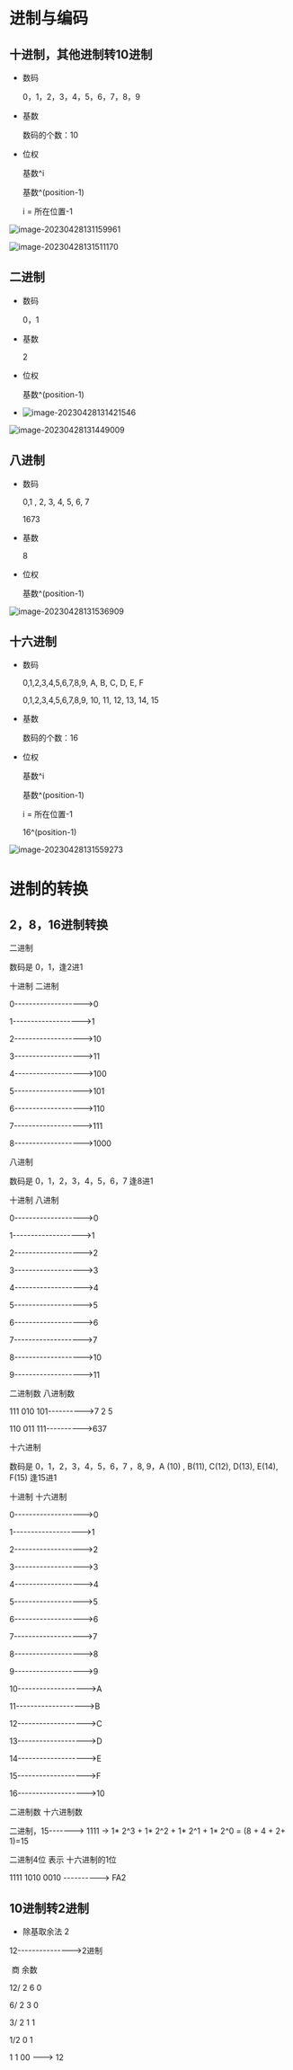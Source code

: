 # 进制与编码

## 十进制，其他进制转10进制

+ 数码

  0，1，2，3，4，5，6，7，8，9

+ 基数

  数码的个数：10

+ 位权

  基数^i

  基数^(position-1)

  i = 所在位置-1

![image-20230428131159961](images\image-20230428131159961.png)



![image-20230428131511170](images\image-20230428131511170.png)

## 二进制

+ 数码

  0，1

+ 基数

  2

+ 位权

  基数^(position-1)

+ ![image-20230428131421546](images\image-20230428131421546.png)

![image-20230428131449009](images\image-20230428131449009.png)

## 八进制

+ 数码

  0,1 , 2, 3, 4, 5, 6, 7

  1673

+ 基数

  8

+ 位权

  基数^(position-1)

![image-20230428131536909](images\image-20230428131536909.png)

## 十六进制

+ 数码

  0,1,2,3,4,5,6,7,8,9, A,   B,     C,   D,   E,    F

  0,1,2,3,4,5,6,7,8,9, 10, 11,  12,  13, 14, 15

+ 基数

  数码的个数：16

+ 位权

  基数^i

  基数^(position-1)

  i = 所在位置-1

  16^(position-1)

![image-20230428131559273](images\image-20230428131559273.png)

# 进制的转换

## 2，8，16进制转换

二进制

数码是 0，1，逢2进1

十进制             二进制

0------------------->0

1------------------->1

2------------------->10

3------------------->11

4------------------->100

5------------------->101

6------------------->110

7------------------->111

8------------------->1000

八进制

数码是 0，1，2，3，4，5，6，7 逢8进1

十进制             八进制

0------------------->0

1------------------->1

2------------------->2

3------------------->3

4------------------->4

5------------------->5

6------------------->6

7------------------->7

8------------------->10

9------------------->11



二进制数                   八进制数

111 010 101---------->7 2 5

110 011 111---------->637



十六进制

数码是 0，1，2，3，4，5，6，7 ，8,  9，A (10) ,  B(11),  C(12),  D(13),   E(14),   F(15)   逢15进1

十进制             十六进制

0------------------->0

1------------------->1

2------------------->2

3------------------->3

4------------------->4

5------------------->5

6------------------->6

7------------------->7

8------------------->8

9------------------->9

10------------------->A

11------------------->B

12------------------->C

13------------------->D

14------------------->E

15------------------->F

16------------------->10

二进制数                   十六进制数

二进制，15-------> 1111   -> 1* 2^3 + 1* 2^2 + 1* 2^1 + 1* 2^0  = (8 + 4 + 2+ 1)=15

二进制4位 表示 十六进制的1位

1111  1010 0010 ---------->  FA2





## 10进制转2进制

+ 除基取余法   2

12--------------->2进制

​             商          余数

12/ 2    6             0

6/ 2      3             0

3/ 2      1             1

1/2       0             1

1 1 00 ---> 12
















